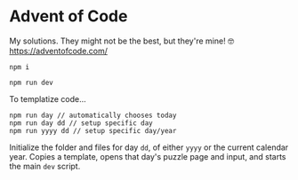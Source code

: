 # Advent of Code
My solutions. They might not be the best, but they're mine! 🤓
https://adventofcode.com/

```
npm i
```
```
npm run dev
```

To templatize code...
```
npm run day // automatically chooses today
npm run day dd // setup specific day
npm run yyyy dd // setup specific day/year
```

Initialize the folder and files for day `dd`, of either `yyyy` or the current calendar year. Copies a template, opens that day's puzzle page and input, and starts the main `dev` script.
